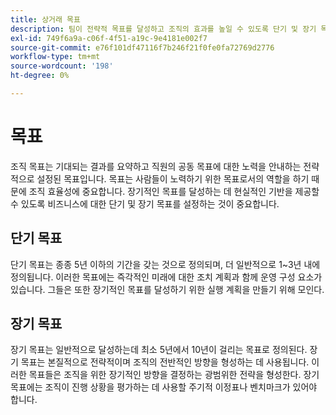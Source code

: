 ```yaml
---
title: 상거래 목표
description: 팀이 전략적 목표를 달성하고 조직의 효과를 높일 수 있도록 단기 및 장기 목표를 설정합니다.
exl-id: 749f6a9a-c06f-4f51-a19c-9e4181e002f7
source-git-commit: e76f101df47116f7b246f21f0fe0fa72769d2776
workflow-type: tm+mt
source-wordcount: '198'
ht-degree: 0%

---
```


# 목표

조직 목표는 기대되는 결과를 요약하고 직원의 공동 목표에 대한 노력을 안내하는 전략적으로 설정된 목표입니다. 목표는 사람들이 노력하기 위한 목표로서의 역할을 하기 때문에 조직 효율성에 중요합니다. 장기적인 목표를 달성하는 데 현실적인 기반을 제공할 수 있도록 비즈니스에 대한 단기 및 장기 목표를 설정하는 것이 중요합니다.

## 단기 목표

단기 목표는 종종 5년 이하의 기간을 갖는 것으로 정의되며, 더 일반적으로 1~3년 내에 정의됩니다. 이러한 목표에는 즉각적인 미래에 대한 조치 계획과 함께 운영 구성 요소가 있습니다. 그들은 또한 장기적인 목표를 달성하기 위한 실행 계획을 만들기 위해 모인다.

## 장기 목표

장기 목표는 일반적으로 달성하는데 최소 5년에서 10년이 걸리는 목표로 정의된다. 장기 목표는 본질적으로 전략적이며 조직의 전반적인 방향을 형성하는 데 사용됩니다. 이러한 목표들은 조직을 위한 장기적인 방향을 결정하는 광범위한 전략을 형성한다. 장기 목표에는 조직이 진행 상황을 평가하는 데 사용할 주기적 이정표나 벤치마크가 있어야 합니다.
